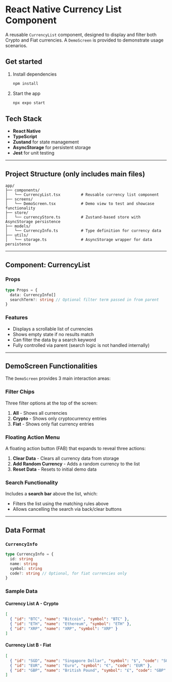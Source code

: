 # React Native Currency List Component

A reusable `CurrencyList` component, designed to display and filter both Crypto and Fiat currencies. A `DemoScreen` is provided to demonstrate usage scenarios.

## Get started

1. Install dependencies

   ```bash
   npm install
   ```

2. Start the app

   ```bash
   npx expo start
   ```

## Tech Stack

* **React Native**
* **TypeScript**
* **Zustand** for state management
* **AsyncStorage** for persistent storage
* **Jest** for unit testing

---

## Project Structure (only includes main files)

```
app/
├── components/
│   └── CurrencyList.tsx         # Reusable currency list component
├── screens/
│   └── DemoScreen.tsx           # Demo view to test and showcase functionality
├── store/
│   └── currencyStore.ts         # Zustand-based store with AsyncStorage persistence
├── models/
│   └── CurrencyInfo.ts          # Type definition for currency data
├── utils/
│   └── storage.ts               # AsyncStorage wrapper for data persistence
```

---

## Component: CurrencyList

### Props

```ts
type Props = {
  data: CurrencyInfo[]
  searchTerm?: string // Optional filter term passed in from parent
}
```

### Features

* Displays a scrollable list of currencies
* Shows empty state if no results match
* Can filter the data by a search keyword 
* Fully controlled via parent (search logic is not handled internally)

---

## DemoScreen Functionalities

The `DemoScreen` provides 3 main interaction areas:

### Filter Chips
Three filter options at the top of the screen:
1. **All** - Shows all currencies
2. **Crypto** - Shows only cryptocurrency entries
3. **Fiat** - Shows only fiat currency entries

### Floating Action Menu
A floating action button (FAB) that expands to reveal three actions:
1. **Clear Data** - Clears all currency data from storage
2. **Add Random Currency** - Adds a random currency to the list
3. **Reset Data** - Resets to initial demo data

### Search Functionality
Includes a **search bar** above the list, which:
* Filters the list using the matching rules above
* Allows cancelling the search via back/clear buttons

---

## Data Format

### `CurrencyInfo`

```ts
type CurrencyInfo = {
  id: string
  name: string
  symbol: string
  code?: string // Optional, for fiat currencies only
}
```

### Sample Data

#### Currency List A - Crypto

```json
[
  { "id": "BTC", "name": "Bitcoin", "symbol": "BTC" },
  { "id": "ETH", "name": "Ethereum", "symbol": "ETH" },
  { "id": "XRP", "name": "XRP", "symbol": "XRP" }
]
```

#### Currency List B - Fiat

```json
[
  { "id": "SGD", "name": "Singapore Dollar", "symbol": "$", "code": "SGD" },
  { "id": "EUR", "name": "Euro", "symbol": "€", "code": "EUR" },
  { "id": "GBP", "name": "British Pound", "symbol": "£", "code": "GBP" }
]
```

